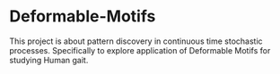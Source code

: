 # Deformable-Motifs
This project is about pattern discovery in continuous time stochastic processes. Specifically to explore application of Deformable Motifs for studying Human gait.
